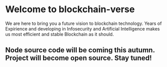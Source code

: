 # Welcome to blockchain-verse
We are here to bring you a future vision to blockchain technology. Years of Expirience and developing in Infosecurity and Artificial Intelligence makes us most efficient and stable Blockchain as it should.

## Node source code will be coming this autumn. Project will become open source. Stay tuned!
